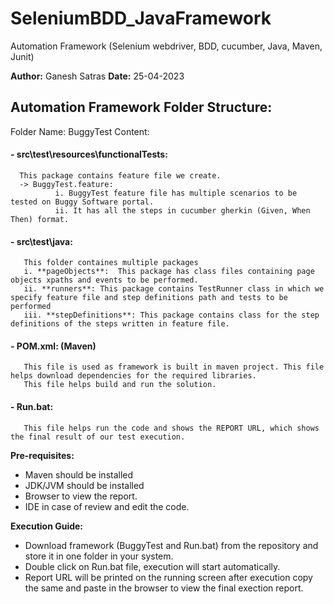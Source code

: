 # SeleniumBDD_JavaFramework
Automation Framework (Selenium webdriver, BDD, cucumber, Java, Maven, Junit)

**Author:** Ganesh Satras
**Date:** 25-04-2023

## Automation Framework Folder Structure:

Folder Name: BuggyTest
Content: 
#### - src\test\resources\functionalTests:
      This package contains feature file we create.  
      -> BuggyTest.feature:
              i. BuggyTest feature file has multiple scenarios to be tested on Buggy Software portal.
              ii. It has all the steps in cucumber gherkin (Given, When Then) format.
#### - src\test\java: 
       This folder containes multiple packages
       i. **pageObjects**:  This package has class files containing page objects xpaths and events to be performed.
       ii. **runners**: This package contains TestRunner class in which we specify feature file and step definitions path and tests to be performed
       iii. **stepDefinitions**: This package contains class for the step definitions of the steps written in feature file.
       
#### - POM.xml: (Maven)
       This file is used as framework is built in maven project. This file helps download dependencies for the required libraries.
       This file helps build and run the solution.

#### - Run.bat:
       This file helps run the code and shows the REPORT URL, which shows the final result of our test execution.
       

**Pre-requisites:**
- Maven should be installed
- JDK/JVM should be installed
- Browser to view the report.
- IDE in case of review and edit the code.

**Execution Guide:**
- Download framework (BuggyTest and Run.bat) from the repository and store it in one folder in your system.
- Double click on Run.bat file, execution will start automatically.
- Report URL will be printed on the running screen after execution copy the same and paste in the browser to view the final exection report.

